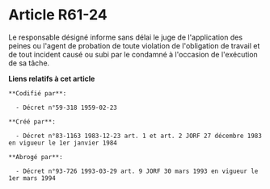 # Article R61-24

Le responsable désigné informe sans délai le juge de l'application des peines ou l'agent de probation de toute violation de
l'obligation de travail et de tout incident causé ou subi par le condamné à l'occasion de l'exécution de sa tâche.

**Liens relatifs à cet article**

	**Codifié par**:

	  - Décret n°59-318 1959-02-23

	**Créé par**:

	  - Décret n°83-1163 1983-12-23 art. 1 et art. 2 JORF 27 décembre 1983 en vigueur le 1er janvier 1984

	**Abrogé par**:

	  - Décret n°93-726 1993-03-29 art. 9 JORF 30 mars 1993 en vigueur le 1er mars 1994
